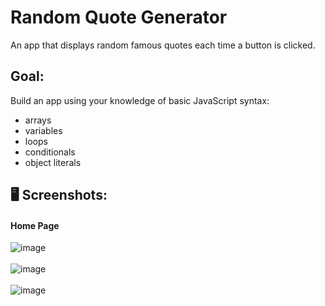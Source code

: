 # Random Quote Generator
 An app that displays random famous quotes each time a button is clicked.

 ## Goal:
 Build an app using your knowledge of basic JavaScript syntax:
 - arrays
 - variables
 - loops 
 - conditionals
 - object literals
 
 ## 🖥 Screenshots:

#### Home Page


![image](https://user-images.githubusercontent.com/35972972/97759012-7e58bb80-1ad6-11eb-86b6-0ff92aa544cf.png)
</br>
</br>
![image](https://user-images.githubusercontent.com/35972972/97759069-a21c0180-1ad6-11eb-8a82-02d87b0013ba.png)
</br>
</br>
![image](https://user-images.githubusercontent.com/35972972/97759154-d4c5fa00-1ad6-11eb-85e7-a4f567673716.png)


